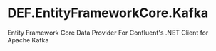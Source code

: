 # DEF.EntityFrameworkCore.Kafka
Entity Framework Core Data Provider For Confluent's .NET Client for Apache Kafka
